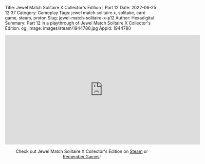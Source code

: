 Title: Jewel Match Solitaire X Collector's Edition | Part 12
Date: 2022-06-25 12:37
Category: Gameplay
Tags: jewel match solitaire x, solitaire, card game, steam, proton
Slug: jewel-match-solitaire-x-p12
Author: Hexadigital
Summary: Part 12 in a playthrough of Jewel Match Solitaire X Collector's Edition.
og_image: images/steam/1944780.jpg
Appid: 1944780

<center><iframe src="https://www.youtube.com/embed/ZKqsSPkDbGs?feature=oembed" allow="accelerometer; autoplay; encrypted-media; gyroscope; picture-in-picture" width="640" height="360" frameborder="0"></iframe>

Check out Jewel Match Solitaire X Collector's Edition on [Steam](https://store.steampowered.com/app/1944780/?curator_clanid=34633900) or [Remember.Games](https://remember.games/game/5936/)!</center>